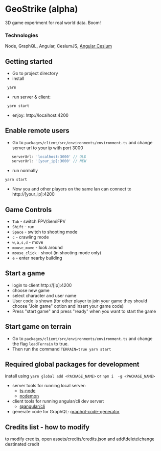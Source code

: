 # GeoStrike (alpha)

 3D game experiment for real world data. Boom!
  
 ### Technologies
 Node, GraphQL, Angular, CesiumJS, [Angular Cesium](https://github.com/TGFTech/angular-cesium) 
 
 ## Getting started
 * Go to project directory
 * install
 ```bash
  yarn
 ```
 * run server & client:
 ```bash
  yarn start
 ```
 * enjoy: http://localhost:4200
 
 ## Enable remote users
 * Go to `packages/client/src/environments/environment.ts` and change server url to your ip with port 3000
 ```typescript
    serverUrl: 'localhost:3000' // OLD
    serverUrl: '[your_ip]:3000' // NEW
 ```
 * run normally
 ```bash
 yarn start
 ```

 * Now you and other players on the same lan can connect to http://[your_ip]:4200
 
 ## Game Controls
 * `Tab` - switch FPV/SemiFPV
 * `Shift` - run
 * `Space` - switch to shooting mode
 * `c` - crawling mode
 * `w,a,s,d` - move
 * `mouse_move` - look around
 * `mouse_click` - shoot (in shooting mode only)
 * `e` - enter nearby building
 
## Start a game
 * login to client http://[ip]:4200
 * choose new game
 * select character and user name
 * User code is shown (for other player to join your game they should choose "Join game" option and insert your game code)
 * Press "start game" and press "ready" when you want to start the game

## Start game on terrain
- Go to `packages/client/src/environments/environment.ts` and change the flag `loadTerrain` to true.
- Then run the command `TERRAIN=true yarn start`

## Required global packages for development
 install using `yarn global add <PACKAGE_NAME>` or `npm i  -g <PACKAGE_NAME>` 
 - server tools for running  local server:
    - [ts-node](https://github.com/TypeStrong/ts-node)
    - [nodemon](https://github.com/remy/nodemon)
 - client tools for running  angular/cli dev server:
    - [@angular/cli](https://github.com/angular/angular-cli)
 - generate code for GraphQL: [graphql-code-generator](https://github.com/dotansimha/graphql-code-generator) 

## Credits list - how to modify
  to modify credits, open assets/credits/credits.json and add\delete\change destinated credit
